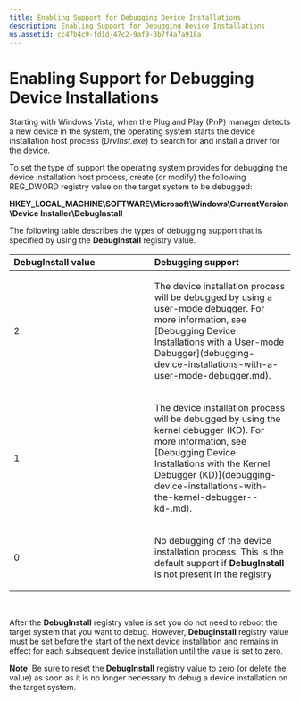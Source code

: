 ```yaml
---
title: Enabling Support for Debugging Device Installations
description: Enabling Support for Debugging Device Installations
ms.assetid: cc47b4c9-fd1d-47c2-9af9-0b7f4a7a918a
---
```


# Enabling Support for Debugging Device Installations


Starting with Windows Vista, when the Plug and Play (PnP) manager detects a new device in the system, the operating system starts the device installation host process (*DrvInst.exe*) to search for and install a driver for the device.

To set the type of support the operating system provides for debugging the device installation host process, create (or modify) the following REG\_DWORD registry value on the target system to be debugged:

**HKEY\_LOCAL\_MACHINE\\SOFTWARE\\Microsoft\\Windows\\CurrentVersion\\Device Installer\\DebugInstall**

The following table describes the types of debugging support that is specified by using the **DebugInstall** registry value.

<table>
<colgroup>
<col width="50%" />
<col width="50%" />
</colgroup>
<thead>
<tr class="header">
<th align="left">DebugInstall value</th>
<th align="left">Debugging support</th>
</tr>
</thead>
<tbody>
<tr class="odd">
<td align="left"><p>2</p></td>
<td align="left"><p>The device installation process will be debugged by using a user-mode debugger. For more information, see [Debugging Device Installations with a User-mode Debugger](debugging-device-installations-with-a-user-mode-debugger.md).</p></td>
</tr>
<tr class="even">
<td align="left"><p>1</p></td>
<td align="left"><p>The device installation process will be debugged by using the kernel debugger (KD). For more information, see [Debugging Device Installations with the Kernel Debugger (KD)](debugging-device-installations-with-the-kernel-debugger--kd-.md).</p></td>
</tr>
<tr class="odd">
<td align="left"><p>0</p></td>
<td align="left"><p>No debugging of the device installation process. This is the default support if <strong>DebugInstall</strong> is not present in the registry</p></td>
</tr>
</tbody>
</table>

 

After the **DebugInstall** registry value is set you do not need to reboot the target system that you want to debug. However, **DebugInstall** registry value must be set before the start of the next device installation and remains in effect for each subsequent device installation until the value is set to zero.

**Note**  Be sure to reset the **DebugInstall** registry value to zero (or delete the value) as soon as it is no longer necessary to debug a device installation on the target system.

 

 

 





